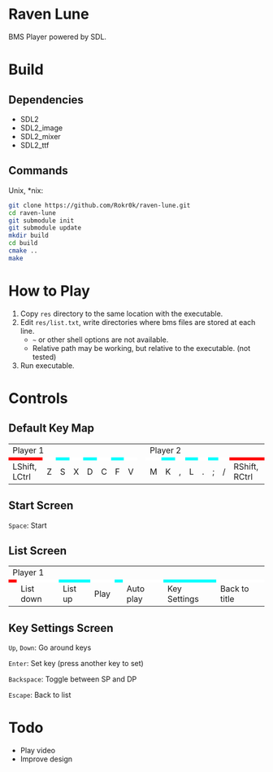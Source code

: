 # Raven Lune

BMS Player powered by SDL.

# Build

## Dependencies

- SDL2
- SDL2_image
- SDL2_mixer
- SDL2_ttf

## Commands

Unix, \*nix:

```sh
git clone https://github.com/Rokr0k/raven-lune.git
cd raven-lune
git submodule init
git submodule update
mkdir build
cd build
cmake ..
make
```

# How to Play

1. Copy `res` directory to the same location with the executable.
2. Edit `res/list.txt`, write directories where bms files are stored at each line.
   - `~` or other shell options are not available.
   - Relative path may be working, but relative to the executable. (not tested)
3. Run executable.

# Controls

## Default Key Map

<table>
   <tr>
      <td colspan="8">Player 1</td>
      <td rowspan="8"></td>
      <td colspan="8">Player 2</td>
   </tr>
   <tr>
      <td style="background: red;"></td>
      <td style="background: white;"></td>
      <td style="background: cyan;"></td>
      <td style="background: white;"></td>
      <td style="background: cyan;"></td>
      <td style="background: white;"></td>
      <td style="background: cyan;"></td>
      <td style="background: white;"></td>
      <td style="background: white;"></td>
      <td style="background: cyan;"></td>
      <td style="background: white;"></td>
      <td style="background: cyan;"></td>
      <td style="background: white;"></td>
      <td style="background: cyan;"></td>
      <td style="background: white;"></td>
      <td style="background: red;"></td>
   </tr>
   <tr>
      <td>LShift, LCtrl</td>
      <td>Z</td>
      <td>S</td>
      <td>X</td>
      <td>D</td>
      <td>C</td>
      <td>F</td>
      <td>V</td>
      <td>M</td>
      <td>K</td>
      <td>,</td>
      <td>L</td>
      <td>.</td>
      <td>;</td>
      <td>/</td>
      <td>RShift, RCtrl</td>
   </tr>
</table>

## Start Screen

`Space`: Start

## List Screen

<table>
   <tr>
      <td colspan="8">Player 1</td>
   </tr>
   <tr>
      <td style="background: red;"></td>
      <td style="background: white;"></td>
      <td style="background: cyan;"></td>
      <td style="background: white;"></td>
      <td style="background: cyan;"></td>
      <td style="background: white;"></td>
      <td style="background: cyan;"></td>
      <td style="background: white;"></td>
   </tr>
   <tr>
      <td></td>
      <td>List down</td>
      <td>List up</td>
      <td>Play</td>
      <td></td>
      <td>Auto play</td>
      <td>Key Settings</td>
      <td>Back to title</td>
   </tr>
</table>

## Key Settings Screen

`Up`, `Down`: Go around keys

`Enter`: Set key (press another key to set)

`Backspace`: Toggle between SP and DP

`Escape`: Back to list

# Todo

- Play video
- Improve design
